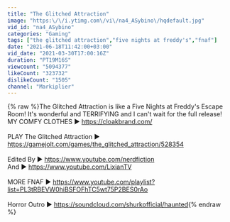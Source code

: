 ```yaml
---
title: "The Glitched Attraction"
image: "https:\/\/i.ytimg.com\/vi\/na4_ASybino\/hqdefault.jpg"
vid_id: "na4_ASybino"
categories: "Gaming"
tags: ["the glitched attraction","five nights at freddy's","fnaf"]
date: "2021-06-18T11:42:00+03:00"
vid_date: "2021-03-30T17:00:16Z"
duration: "PT19M16S"
viewcount: "5094377"
likeCount: "323732"
dislikeCount: "1505"
channel: "Markiplier"
---
```

{% raw %}The Glitched Attraction is like a Five Nights at Freddy's Escape Room! It's wonderful and TERRIFYING and I can't wait for the full release!<br />MY COMFY CLOTHES ► <a rel="nofollow" target="blank" href="https://cloakbrand.com/">https://cloakbrand.com/</a><br /><br />PLAY The Glitched Attraction ► <a rel="nofollow" target="blank" href="https://gamejolt.com/games/the_glitched_attraction/528354">https://gamejolt.com/games/the_glitched_attraction/528354</a><br /><br />Edited By ► <a rel="nofollow" target="blank" href="https://www.youtube.com/nerdfiction">https://www.youtube.com/nerdfiction</a><br />And ► <a rel="nofollow" target="blank" href="https://www.youtube.com/LixianTV">https://www.youtube.com/LixianTV</a><br /><br />MORE FNAF ► <a rel="nofollow" target="blank" href="https://www.youtube.com/playlist?list=PL3tRBEVW0hiBSFOFhTC5wt75P2BES0rAo">https://www.youtube.com/playlist?list=PL3tRBEVW0hiBSFOFhTC5wt75P2BES0rAo</a><br /><br />Horror Outro ► <a rel="nofollow" target="blank" href="https://soundcloud.com/shurkofficial/haunted">https://soundcloud.com/shurkofficial/haunted</a>{% endraw %}
